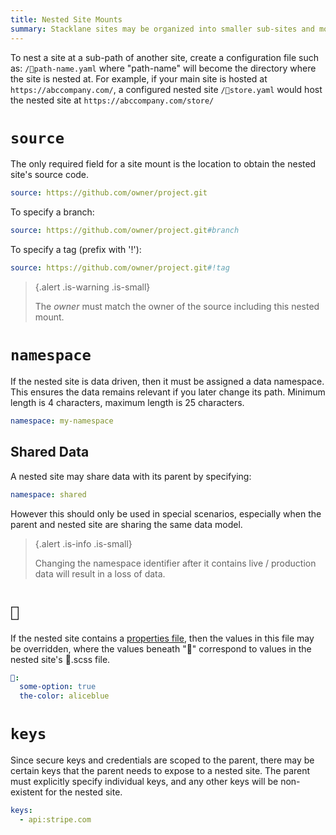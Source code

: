 ```yaml
---
title: Nested Site Mounts
summary: Stacklane sites may be organized into smaller sub-sites and mounted at a path.
---
```


To nest a site at a sub-path of another site, create a configuration file such as:
`/🔌path-name.yaml` where "path-name" will become the directory
where the site is nested at.
For example, if your main site is hosted at `https://abccompany.com/`,
a configured nested site `/🔌store.yaml` would host the
nested site at `https://abccompany.com/store/`

# `source`

The only required field for a site mount is the location to obtain the nested site's source code.

```yaml
source: https://github.com/owner/project.git
```

To specify a branch:

```yaml
source: https://github.com/owner/project.git#branch
```

To specify a tag (prefix with '!'):

```yaml
source: https://github.com/owner/project.git#!tag
```

> {.alert .is-warning .is-small}
>
> The _owner_ must match the owner of the source including this nested mount.

# `namespace`

If the nested site is data driven, then it must be assigned a data namespace.
This ensures the data remains relevant if you later change its path.
Minimum length is 4 characters, maximum length is 25 characters.

```yaml
namespace: my-namespace
```

## Shared Data

A nested site may share data with its parent by specifying:

```yaml
namespace: shared
```

However this should only be used in special scenarios, especially when the parent and nested
site are sharing the same data model.

> {.alert .is-info .is-small}
>
> Changing the namespace identifier after it contains live / production data will result in a loss of data.

# `🎨`

If the nested site contains a [properties file](/🗄/Article/settings/properties.md),
then the values in this file may be overridden, where
the values beneath "🎨" correspond to values in the nested site's 🎨.scss file.

```yaml
🎨:
  some-option: true
  the-color: aliceblue
```

# `keys`

Since secure keys and credentials are scoped to the parent, there may be certain keys
that the parent needs to expose to a nested site.
The parent must explicitly specify individual keys,
and any other keys will be non-existent for the nested site.

```yaml
keys:
  - api:stripe.com
```
